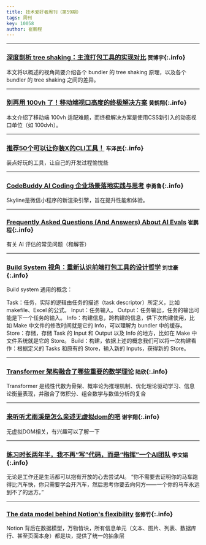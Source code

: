 ```yaml
---
title: 技术爱好者周刊（第59期）
tags: 周刊
key: 10058
author: 崔鹏程
---
```

---

### [深度剖析 tree shaking：主流打包工具的实现对比](https://mp.weixin.qq.com/s/wD9Sh1t9g9BOqDWTcwIQHg) `贾博宇`{:.info}

本文将以概述的视角简要介绍各个 bundler 的 tree shaking 原理，以及各个 bundler 的 tree shaking 之间的差异。

---
### [别再用 100vh 了！移动端视口高度的终极解决方案](https://juejin.cn/post/7520548278338322483) `黄鹤翔`{:.info}

本文介绍了移动端 100vh 适配难题，而终极解决方案是使用CSS新引入的动态视口单位（如 100dvh）。

---
### [推荐50个可以让你装X的CLI工具！](https://juejin.cn/post/7314507576438718505) `车泽民`{:.info}

装点好玩的工具，让自己的开发过程愉悦些

---
### [CodeBuddy AI Coding 企业场景落地实践与思考](https://mp.weixin.qq.com/s/YknNf1S25touYqIVUKhpPQ) `李勇鲁`{:.info}

Skyline是微信小程序的新渲染引擎，旨在提升性能和体验。

---
### [Frequently Asked Questions (And Answers) About AI Evals](https://hamel.dev/blog/posts/evals-faq/) `崔鹏程`{:.info}

有关 AI 评估的常见问题（和解答）

---
### [Build System 视角：重新认识前端打包工具的设计哲学](https://mp.weixin.qq.com/s/sIUK9M1EI4BYMb_Z7-ecLg) `刘世豪`{:.info}

Build system 通用的概念：

Task：任务，实际的逻辑由任务的描述（task descriptor）所定义，比如 makefile、Excel 的公式。
Input：任务输入。
Output：任务输出，任务的输出可能是下一个任务的输入。
Info：构建信息，跨构建的信息，供下次构建使用，比如 Make 中文件的修改时间就是它的 Info，可以理解为 bundler 中的缓存。
Store：存储，存储 Task 的 Input 和 Output 以及 Info 的地方，比如在 Make 中文件系统就是它的 Store。
Build：构建，依据上述的概念我们可以将一次构建看作：根据定义的 Tasks 和原有的 Store，输入新的 Inputs，获得新的 Store。

---
### [Transformer 架构融合了哪些重要的数学理论](https://mp.weixin.qq.com/s/CSSzKRV1Ug2wWITDBCMLww) `陆欣`{:.info}

Transformer 是线性代数为骨架、概率论为推理机制、优化理论驱动学习、信息论衡量表现，并融合了微积分、组合数学与数值分析的复合

---
### [来听听尤雨溪是怎么亲述无虚拟dom的吧](https://juejin.cn/post/7532997677328973874) `谢宇翔`{:.info}

无虚拟DOM相关，有兴趣可以了解一下

---
### [练习时长两年半，我不再“写”代码，而是“指挥”一个AI团队](https://mp.weixin.qq.com/s/fZJ6tdxrbi9LaO0l3fbDGA) `李文娟`{:.info}

无论是工作还是生活都可以抱有开放的心去尝试AI。
“你不需要去证明你的马车跑得比汽车快，你只需要学会开汽车，然后思考你要去向何方——一个你的马车永远到不了的远方。”

---
### [The data model behind Notion's flexibility](https://www.notion.com/blog/data-model-behind-notion) `张修竹`{:.info}

Notion 背后在数据模型，万物皆块，所有信息单元（文本、图片、列表、数据库行、甚至页面本身）都是块，提供了统一的抽象层
